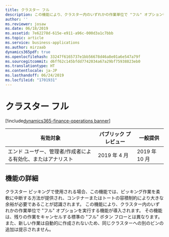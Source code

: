 ```yaml
---
title: クラスター フル
description: この機能により、クラスター内のいずれかの作業単位で "フル" オプションを処理し、クラスター位置をフルとして宣言できるようになります。
author: ''
ms.reviewer: josaw
ms.date: 06/18/2019
ms.assetid: 7e62278d-615e-e911-a96c-000d3a1c7bbb
ms.topic: article
ms.service: business-applications
ms.author: mirzaab
dynamics365pdf: true
ms.openlocfilehash: 33247f6165737e1bb56678d46a8e01a6e547a79f
ms.sourcegitcommit: d6ff62c145bfdd7742034a67a29bf75938823eb0
ms.translationtype: HT
ms.contentlocale: ja-JP
ms.lasthandoff: 06/24/2019
ms.locfileid: "1701931"
---
```

# <a name="cluster-full"></a>クラスター フル
[!include[dynamics365-finance-operations banner](../includes/dynamics365-finance-operations.md)]

| 有効対象    |  パブリック プレビュー | 一般提供 | 
| ---------- | ---------- |---------- |
|エンド ユーザー、管理者/作成者による有効化、またはアナリスト|2019 年 4 月| 2019 年 10 月|






## <a name="feature-details"></a>機能の詳細
<!--feature detail start -->
クラスター ピッキングで使用される場合、この機能では、ピッキング作業を柔軟に中断する方法が提供され、コンテナーまたはトートの容積制約により大きな余裕が必要であることが認識されます。 この機能により、クラスター内のいずれかの作業単位で "フル" オプションを実行する機能が導入されます。 その機能は、残りの作業をキャンセルする標準の "フル" ボタン フローとは異なります。 また、新しい作業は自動的に作成されないため、同じクラスターへの別のビンの追加は提示されません。
<!--feature detail end -->










